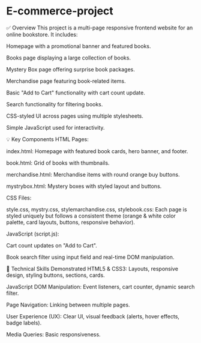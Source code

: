 # E-commerce-project
✅ Overview
This project is a multi-page responsive frontend website for an online bookstore. It includes:

Homepage with a promotional banner and featured books.

Books page displaying a large collection of books.

Mystery Box page offering surprise book packages.

Merchandise page featuring book-related items.

Basic "Add to Cart" functionality with cart count update.

Search functionality for filtering books.

CSS-styled UI across pages using multiple stylesheets.

Simple JavaScript used for interactivity.

💡 Key Components
HTML Pages:

index.html: Homepage with featured book cards, hero banner, and footer.

book.html: Grid of books with thumbnails.

merchandise.html: Merchandise items with round orange buy buttons.

mystrybox.html: Mystery boxes with styled layout and buttons.

CSS Files:

style.css, mystry.css, stylemarchandise.css, stylebook.css: Each page is styled uniquely but follows a consistent theme (orange & white color palette, card layouts, buttons, responsive behavior).

JavaScript (script.js):

Cart count updates on "Add to Cart".

Book search filter using input field and real-time DOM manipulation.

🔧 Technical Skills Demonstrated
HTML5 & CSS3: Layouts, responsive design, styling buttons, sections, cards.

JavaScript DOM Manipulation: Event listeners, cart counter, dynamic search filter.

Page Navigation: Linking between multiple pages.

User Experience (UX): Clear UI, visual feedback (alerts, hover effects, badge labels).

Media Queries: Basic responsiveness.

